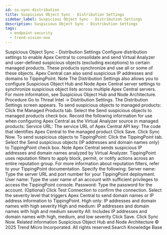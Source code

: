 ```yaml
---
id: so-sync-distribution
title: Suspicious Object Sync - Distribution Settings
sidebar_label: Suspicious Object Sync - Distribution Settings
description: Suspicious Object Sync - Distribution Settings
tags:
  - endpoint-security
  - trend-vision-one
---
```


 Suspicious Object Sync - Distribution Settings Configure distribution settings to enable Apex Central to consolidate and send Virtual Analyzer and user-defined suspicious objects (excluding exceptions) to certain managed products. These products synchronize and use all or some of these objects. Apex Central can also send suspicious IP addresses and domains to TippingPoint. Note The Distribution Settings also allows you to configure Suspicious Object Hub and Node Apex Central server settings to synchronize suspicious object lists across multiple Apex Central servers. For more information, see Suspicious Object Hub and Node Architecture. Procedure Go to Threat Intel → Distribution Settings. The Distribution Settings screen appears. To send suspicious objects to managed products: Click the Managed Products tab. Select the Send suspicious objects to managed products check box. Record the following information for use when configuring Apex Central as the Virtual Analyzer source in managed products: Service URL: The service URL of Apex Central API key: The code that identifies Apex Central to the managed product Click Save. Click Sync Now. To send suspicious objects to TippingPoint: Click the TippingPoint tab. Select the Send suspicious objects (IP addresses and domain names only) to TippingPoint check box. Note Apex Central sends suspicious IP addresses and domain names analyzed by Virtual Analyzer. TippingPoint uses reputation filters to apply block, permit, or notify actions across an entire reputation group. For more information about reputation filters, refer to your TippingPoint documentation. Specify the following: Server name: Type the server URL and port number for your TippingPoint deployment. User name: Type the user name of an account with sufficient privileges to access the TippingPoint console. Password: Type the password for the account. (Optional) Click Test Connection to confirm the connection. Select the severity level that triggers Apex Central to send domain names or IP address information to TippingPoint. High only: IP addresses and domain names with high severity High and medium: IP addresses and domain names with high and medium severity All: Includes IP addresses and domain names with high, medium, and low severity Click Save. Click Sync Now. Related information Suspicious Object Hub and Node Architecture © 2025 Trend Micro Incorporated. All rights reserved.Search Knowledge Base